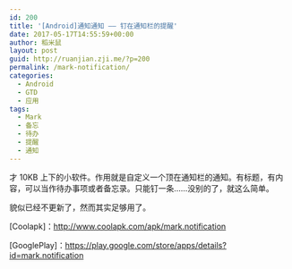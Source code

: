 ```yaml
---
id: 200
title: '[Android]通知通知 —— 钉在通知栏的提醒'
date: 2017-05-17T14:55:59+00:00
author: 稻米鼠
layout: post
guid: http://ruanjian.zji.me/?p=200
permalink: /mark-notification/
categories:
  - Android
  - GTD
  - 应用
tags:
  - Mark
  - 备忘
  - 待办
  - 提醒
  - 通知
---
```

才 10KB 上下的小软件。作用就是自定义一个顶在通知栏的通知。有标题，有内容，可以当作待办事项或者备忘录。只能钉一条……没别的了，就这么简单。

貌似已经不更新了，然而其实足够用了。

[Coolapk]：<http://www.coolapk.com/apk/mark.notification>

[GooglePlay]：<https://play.google.com/store/apps/details?id=mark.notification>